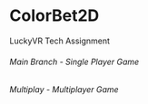 # ColorBet2D
LuckyVR Tech Assignment

######  Main Branch - Single Player Game
######  Multiplay - Multiplayer Game
